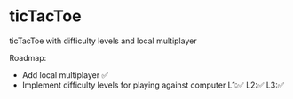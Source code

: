 # ticTacToe
ticTacToe with difficulty levels and local multiplayer

Roadmap:
  - Add local multiplayer ✅
  - Implement difficulty levels for playing against computer L1:✅ L2:✅ L3:✅
